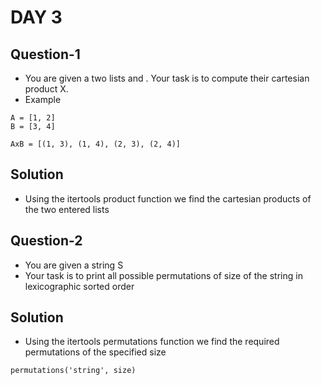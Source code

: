 # DAY 3

## Question-1
- You are given a two lists  and . Your task is to compute their cartesian product X.
- Example 
```
A = [1, 2]
B = [3, 4]

AxB = [(1, 3), (1, 4), (2, 3), (2, 4)]
```
## Solution
- Using the itertools product function we find the cartesian products of the two entered lists


## Question-2
- You are given a string S
- Your task is to print all possible permutations of size  of the string in lexicographic sorted order

## Solution
- Using the itertools permutations function we find the required permutations of the specified size
```
permutations('string', size)
```